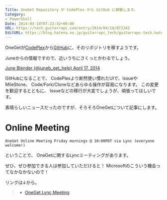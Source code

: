 ```yaml
---
Title: OneGet Repository が CodePlex から GitHub に移動します。
Category:
- PowerShell
Date: 2014-04-18T07:23:42+09:00
URL: https://tech.guitarrapc.com/entry/2014/04/18/072342
EditURL: https://blog.hatena.ne.jp/guitarrapc_tech/guitarrapc-tech.hatenablog.com/atom/entry/12921228815722194516
---
```


OneGetが[CodePlex](https://oneget.codeplex.com/)から[GitHub](https://github.com/OneGet/oneget)に、そのリポジトリを移すようです。

Juneからの情報ですので、近いうちにさくっとかわるでしょう。

[June Blender (@juneb_get_help) April 17, 2014](https://twitter.com/juneb_get_help/statuses/456917898016346112)

GitHubになることで、 CodePlexより断然使い慣れたUIで、IssueやMileStone、 Code/Fork/Cloneなどあらゆる操作が容易になります。
この変更を歓迎するとともに、 Issueなどの移行が大変でしょうが、頑張ってほしいです。

素晴らしいニュースだったのですが、そろそろOneGetについて記事にします。

# Online Meeting


```
OneGet Online Meeting Friday mornings @ 10:00PDT via Lync (everyone welcome!)
```

ということで、 OneGetに関するLyncミーティングがあります。

ぜひ、ぜひ参加できる人は参加していただけると！ Microsoftのこういう機会ってなかなかないので！

リンクは↓から。

> - [OneGet Lync Meeting](https://join.microsoft.com/meet/garretts/HZ96LF57)
